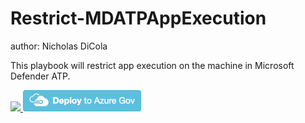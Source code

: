# Restrict-MDATPAppExecution
author: Nicholas DiCola

This playbook will restrict app execution on the machine in Microsoft Defender ATP.

<a href="https://azuredeploy.net/?repository=https://github.com/Azure/Azure-Sentinel/blob/master/Playbooks/Restrict-MDATPAppExecution" target="_blank">
    <img src="http://azuredeploy.net/deploybutton.png"/>
</a>
<a href="https://portal.azure.us/#create/Microsoft.Template/uri/https%3A%2F%2Fraw.githubusercontent.com%2FAzure%2FAzure-Sentinel%2Fmaster%2FPlaybooks%2FRestrict-MDATPAppExecution%2Fazuredeploy.json" target="_blank">
<img src="https://raw.githubusercontent.com/Azure/azure-quickstart-templates/master/1-CONTRIBUTION-GUIDE/images/deploytoazuregov.png"/>
</a>
